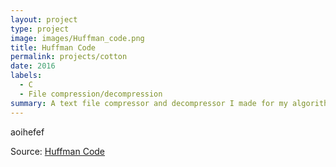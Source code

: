 ```yaml
---
layout: project
type: project
image: images/Huffman_code.png
title: Huffman Code
permalink: projects/cotton
date: 2016
labels:
  - C
  - File compression/decompression
summary: A text file compressor and decompressor I made for my algorithms (EE 367) assignment.
---
```


aoihefef



Source: <a href="https://github.com/cfrifel/Huffman_code"><i class="large github icon "></i>Huffman Code</a>

